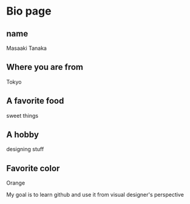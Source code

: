 # Bio page

## name
Masaaki Tanaka

## Where you are from
Tokyo

## A favorite food
sweet things

## A hobby
designing stuff

## Favorite color
Orange

My goal is to learn github and use it from visual designer's perspective

